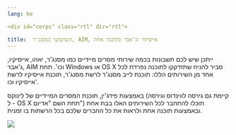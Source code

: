 ```yaml
---
lang: he

<div id="corps" class="rtl" dir="rtl">

title:  השתמשו במסנג'ר, AIM, אייסיקיו וג'אבר בתוכנה אחת 
---
```


 ייתכן שיש לכם חשבונות בכמה שירותי מסרים מיידיים כמו מסנג'ר, יאהו, אייסיקיו, ג'אבר, AIM וכו'. תחת Windows או OS X סביר להניח שתזדקקו לתוכנה נפרדת לכל אחד מן השירותים הללו: תוכנת לייב מסנג'ר לרשת מסנג'ר, תוכנת אייסיקיו לרשת אייסיקיו וכו'. 

 באמצעות פידג'ין, תוכנת המסרים המיידיים של לינוקס (קיימת גם גירסה לווינדוס וגירסה ל - OS X תחת השם "אדיום") תוכלו להתחבר לכל השירותים האלו בבת אחת ובאמצעות תוכנה אחת ולראות את כל החברים שלכם בכל הרשתות בו זמנית. 

<img src="Images/gaim_im_services.png" />





